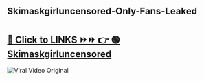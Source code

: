 
 ## Skimaskgirluncensored-Only-Fans-Leaked

# <h2><a href="https://clipsfans.com/Skimaskgirluncensored&ref=git">🔗 Click to LINKS ⏩⏩ 👉 🟢 Skimaskgirluncensored </a></h2>

<a href="https://clipsfans.com/Skimaskgirluncensored&ref=git" rel="nofollow" data-target="animated-image.originalLink"><img src="https://i.ibb.co.com/xMMVF88/686577567.gif" alt="Viral Video Original" style="max-width: 100%; display: inline-block;" data-target="animated-image.originalImage"></a>
